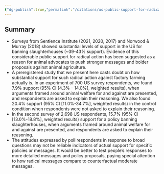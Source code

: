 ```yaml
---
{"dg-publish":true,"permalink":"/citations/us-public-support-for-radical-action-against-factory-farming-in-the-name-of-animal-welfare-rethink-priorities/","tags":["#USA factory_farming"],"created":"2025-10-23T17:42:46.401+01:00","updated":"2025-10-23T18:12:10.248+01:00"}
---
```


## Summary 

* Surveys from Sentience Institute (2021, 2020, 2017) and Norwood & Murray (2018) showed substantial levels of support in the US for banning slaughterhouses (~39-43% support). Evidence of this considerable public support for radical action has been suggested as a reason for animal advocates to push stronger messages and bolder proposals against animal agriculture.
* A preregistered study that we present here casts doubt on how substantial support for such radical action against factory farming actually is. In an experiment of 700 US survey respondents, we found 7.9% support (95% CI [4.3% – 14.0%], weighted results), when arguments framed around animal welfare for and against are presented, and respondents are asked to explain their reasoning. We also found 20.4% support (95% CI [11.0%-34.7%], weighted results) in the control condition when respondents were not asked to explain their reasoning.
* In the second survey of 2,698 US respondents, 15.7% (95% CI [13.0%-18.8%], weighted results) support for a policy banning slaughterhouses, when arguments framed around animal welfare for and against are presented, and respondents are asked to explain their reasoning.
* The attitudes expressed by poll respondents in response to broad questions may not be reliable indicators of actual support for specific policies or messages. It would be better to test people’s responses to more detailed messages and policy proposals, paying special attention to how radical messages compare to counterfactual moderate messages.